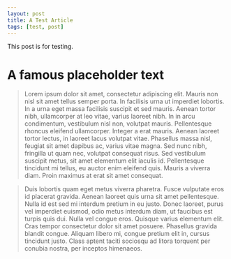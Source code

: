 ```yaml
---
layout: post
title: A Test Article
tags: [test, post]
---
```


This post is for testing.

# A famous placeholder text

> Lorem ipsum dolor sit amet, consectetur adipiscing elit. Mauris non nisl sit amet tellus semper porta. In facilisis urna ut imperdiet lobortis. In a urna eget massa facilisis suscipit et sed mauris. Aenean tortor nibh, ullamcorper at leo vitae, varius laoreet nibh. In in arcu condimentum, vestibulum nisl non, volutpat mauris. Pellentesque rhoncus eleifend ullamcorper. Integer a erat mauris. Aenean laoreet tortor lectus, in laoreet lacus volutpat vitae. Phasellus massa nisl, feugiat sit amet dapibus ac, varius vitae magna. Sed nunc nibh, fringilla ut quam nec, volutpat consequat risus. Sed vestibulum suscipit metus, sit amet elementum elit iaculis id. Pellentesque tincidunt mi tellus, eu auctor enim eleifend quis. Mauris a viverra diam. Proin maximus at erat sit amet consequat.

> Duis lobortis quam eget metus viverra pharetra. Fusce vulputate eros id placerat gravida. Aenean laoreet quis urna sit amet pellentesque. Nulla id est sed mi interdum pretium in eu justo. Donec laoreet, purus vel imperdiet euismod, odio metus interdum diam, ut faucibus est turpis quis dui. Nulla vel congue eros. Quisque varius elementum elit. Cras tempor consectetur dolor sit amet posuere. Phasellus gravida blandit congue. Aliquam libero mi, congue pretium elit in, cursus tincidunt justo. Class aptent taciti sociosqu ad litora torquent per conubia nostra, per inceptos himenaeos.